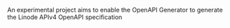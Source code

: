An experimental project aims to enable the OpenAPI Generator to generate the Linode APIv4 OpenAPI specification
